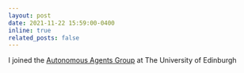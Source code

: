 ```yaml
---
layout: post
date: 2021-11-22 15:59:00-0400
inline: true
related_posts: false
---
```


I joined the [Autonomous Agents Group](https://agents.inf.ed.ac.uk/) at The University of Edinburgh
